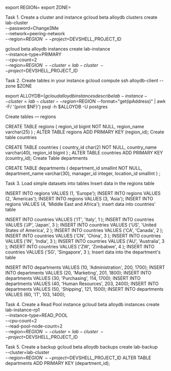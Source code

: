export REGION= 
export ZONE=

Task 1. Create a cluster and instance
gcloud beta alloydb clusters create lab-cluster \
    --password=Change3Me \
    --network=peering-network \
    --region=$REGION \
    --project=$DEVSHELL_PROJECT_ID

gcloud beta alloydb instances create lab-instance \
    --instance-type=PRIMARY \
    --cpu-count=2 \
    --region=$REGION  \
    --cluster=lab-cluster  \
    --project=$DEVSHELL_PROJECT_ID  

 Task 2. Create tables in your instance
gcloud compute ssh alloydb-client --zone $ZONE


export ALLOYDB=$(gcloud alloydb instances describe lab-instance --cluster=lab-cluster --region=$REGION --format="get(ipAddress)" | awk -F/ '{print $NF}')
psql -h $ALLOYDB -U postgres


Create tables — regions

CREATE TABLE regions (
    region_id bigint NOT NULL,
    region_name varchar(25)
) ;
ALTER TABLE regions ADD PRIMARY KEY (region_id);
Create table countries

CREATE TABLE countries (
    country_id char(2) NOT NULL,
    country_name varchar(40),
 region_id bigint
) ;
ALTER TABLE countries ADD PRIMARY KEY (country_id);
Create Table departments

CREATE TABLE departments (
   department_id smallint NOT NULL,
   department_name varchar(30),
   manager_id integer,
   location_id smallint
) ;


Task 3. Load simple datasets into tables
Insert data in the regions table

INSERT INTO regions VALUES (1, 'Europe'); 
INSERT INTO regions VALUES (2, 'Americas'); 
INSERT INTO regions VALUES (3, 'Asia'); 
INSERT INTO regions VALUES (4, 'Middle East and Africa');
insert data into countries' table

INSERT INTO countries VALUES ('IT', 'Italy', 1 ); 
INSERT INTO countries VALUES ('JP', 'Japan', 3 ); 
INSERT INTO countries VALUES ('US', 'United States of America', 2 ); 
INSERT INTO countries VALUES ('CA', 'Canada', 2 ); 
INSERT INTO countries VALUES ('CN', 'China', 3 ); 
INSERT INTO countries VALUES ('IN', 'India', 3 ); 
INSERT INTO countries VALUES ('AU', 'Australia', 3 ); 
INSERT INTO countries VALUES ('ZW', 'Zimbabwe', 4 ); 
INSERT INTO countries VALUES ('SG', 'Singapore', 3 );
Insert data into the department's table

INSERT INTO departments VALUES (10, 'Administration', 200, 1700); 
INSERT INTO departments VALUES (20, 'Marketing', 201, 1800); 
INSERT INTO departments VALUES (30, 'Purchasing', 114, 1700); 
INSERT INTO departments VALUES (40, 'Human Resources', 203, 2400); 
INSERT INTO departments VALUES (50, 'Shipping', 121, 1500); 
INSERT INTO departments VALUES (60, 'IT', 103, 1400);



Task 4. Create a Read Pool instance
gcloud beta alloydb instances create lab-instance-rp1 \
    --instance-type=READ_POOL \
    --cpu-count=2 \
    --read-pool-node-count=2 \
    --region=$REGION  \
    --cluster=lab-cluster  \
    --project=$DEVSHELL_PROJECT_ID

Task 5. Create a backup
gcloud beta alloydb backups create lab-backup \
    --cluster=lab-cluster \
    --region=$REGION \
    --project=$DEVSHELL_PROJECT_ID
ALTER TABLE departments ADD PRIMARY KEY (department_id);
